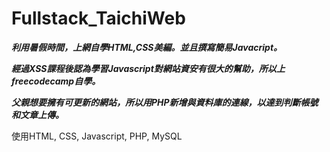 # Fullstack_TaichiWeb

***利用暑假時間，上網自學HTML,CSS美編。並且撰寫簡易Javacript。***

***經過XSS課程後認為學習Javascript對網站資安有很大的幫助，所以上freecodecamp自學。***

***父親想要擁有可更新的網站，所以用PHP新增與資料庫的連線，以達到判斷帳號和文章上傳。***

使用HTML, CSS, Javascript, PHP, MySQL
